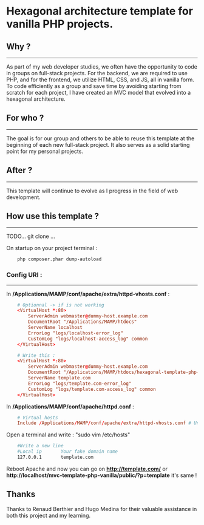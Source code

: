 # Hexagonal architecture template for vanilla PHP projects.

## Why ?
---
As part of my web developer studies, we often have the opportunity to code in groups on full-stack projects. For the backend, we are required to use PHP, and for the frontend, we utilize HTML, CSS, and JS, all in vanilla form. To code efficiently as a group and save time by avoiding starting from scratch for each project, I have created an MVC model that evolved into a hexagonal architecture.

## For who ?
---
The goal is for our group and others to be able to reuse this template at the beginning of each new full-stack project. It also serves as a solid starting point for my personal projects.

## After ?
---
This template will continue to evolve as I progress in the field of web development.

## How use this template ?
---
TODO... git clone ...

On startup on your project terminal : 

```bash
    php composer.phar dump-autoload
```

### Config URI :
---
In **/Applications/MAMP/conf/apache/extra/httpd-vhosts.conf** :
```conf
    # Optionnal -> if is not working
    <VirtualHost *:80>
        ServerAdmin webmaster@dummy-host.example.com
        DocumentRoot "/Applications/MAMP/htdocs"
        ServerName localhost
        ErrorLog "logs/localhost-error_log"
        CustomLog "logs/localhost-access_log" common
    </VirtualHost>

    # Write this :
    <VirtualHost *:80>
        ServerAdmin webmaster@dummy-host.example.com
        DocumentRoot "/Applications/MAMP/htdocs/hexagonal-template-php-vanilla/public"
        ServerName template.com
        ErrorLog "logs/template.com-error_log"
        CustomLog "logs/template.com-access_log" common
    </VirtualHost>
```

In **/Applications/MAMP/conf/apache/httpd.conf** :
```conf
    # Virtual hosts
    Include /Applications/MAMP/conf/apache/extra/httpd-vhosts.conf # Uncomment this line
```

Open a terminal and write : "sudo vim /etc/hosts"
```bash
    #Write a new line
    #Local ip       Your fake domain name
    127.0.0.1       template.com
```

Reboot Apache and now you can go on **http://template.com/** or **http://localhost/mvc-template-php-vanilla/public/?p=template** it's same !

## Thanks
Thanks to Renaud Berthier and Hugo Medina for their valuable assistance in both this project and my learning.